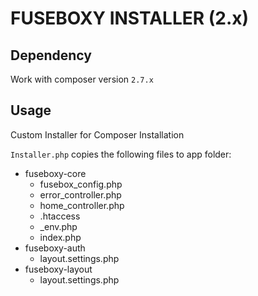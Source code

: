 FUSEBOXY INSTALLER (2.x)
========================

## Dependency

Work with composer version `2.7.x`


## Usage

Custom Installer for Composer Installation

`Installer.php` copies the following files to app folder:

*  fuseboxy-core
   *  fusebox_config.php
   *  error_controller.php
   *  home_controller.php
   *  .htaccess
   *  _env.php
   *  index.php
*  fuseboxy-auth
   *  layout.settings.php
*  fuseboxy-layout
   *  layout.settings.php

